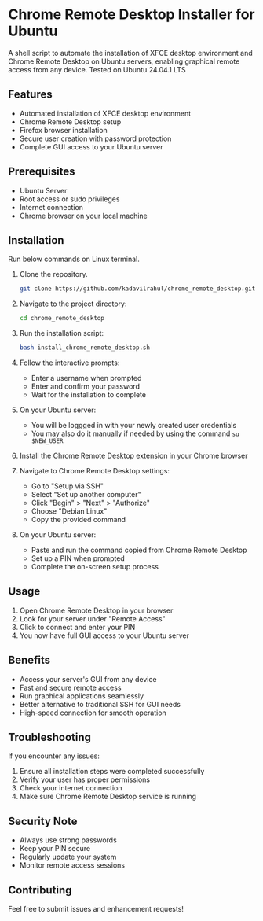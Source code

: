 # Chrome Remote Desktop Installer for Ubuntu

A shell script to automate the installation of XFCE desktop environment and Chrome Remote Desktop on Ubuntu servers, enabling graphical remote access from any device.
Tested on Ubuntu 24.04.1 LTS

## Features

- Automated installation of XFCE desktop environment
- Chrome Remote Desktop setup
- Firefox browser installation
- Secure user creation with password protection
- Complete GUI access to your Ubuntu server

## Prerequisites

- Ubuntu Server 
- Root access or sudo privileges
- Internet connection
- Chrome browser on your local machine

## Installation

Run below commands on Linux terminal.

1. Clone the repository. 
   ```bash
   git clone https://github.com/kadavilrahul/chrome_remote_desktop.git && cd chrome_remote_desktop && bash install_chrome_remote_desktop.sh
   ```

2. Navigate to the project directory:
   ```bash
   cd chrome_remote_desktop
   ```

3. Run the installation script:
   ```bash
   bash install_chrome_remote_desktop.sh
   ```

4. Follow the interactive prompts:
   - Enter a username when prompted
   - Enter and confirm your password
   - Wait for the installation to complete

5. On your Ubuntu server:
   - You will be loggged in with your newly created user credentials
   - You may also do it manually if needed by using the command `su $NEW_USER`  
    
6. Install the Chrome Remote Desktop extension in your Chrome browser

7. Navigate to Chrome Remote Desktop settings:
   - Go to "Setup via SSH"
   - Select "Set up another computer"
   - Click "Begin" > "Next" > "Authorize"
   - Choose "Debian Linux"
   - Copy the provided command

8. On your Ubuntu server:
   - Paste and run the command copied from Chrome Remote Desktop
   - Set up a PIN when prompted
   - Complete the on-screen setup process

## Usage

1. Open Chrome Remote Desktop in your browser
2. Look for your server under "Remote Access"
3. Click to connect and enter your PIN
4. You now have full GUI access to your Ubuntu server

## Benefits

- Access your server's GUI from any device
- Fast and secure remote access
- Run graphical applications seamlessly
- Better alternative to traditional SSH for GUI needs
- High-speed connection for smooth operation

## Troubleshooting

If you encounter any issues:
1. Ensure all installation steps were completed successfully
2. Verify your user has proper permissions
3. Check your internet connection
4. Make sure Chrome Remote Desktop service is running

## Security Note

- Always use strong passwords
- Keep your PIN secure
- Regularly update your system
- Monitor remote access sessions

## Contributing

Feel free to submit issues and enhancement requests!
